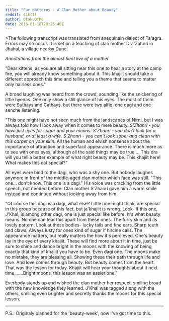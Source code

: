 ```yaml
---
title: "Fur patterns - A Clan Mother about Beauty"
reddit: 41kt1l
author: OtakuOfMe
date: 2016-01-18T20:25:40Z
---
```


&gt;The following transcript was translated from anequinain dialect of Ta'agra. Errors may so occur. It is set on a teaching of clan mother Dra'Zahnri in Jhahal, a village nearby Dune.

*Annotations from the almost bent live of a mother*

"Dear kittens, as you are all sitting near this one to hear a story at the camp fire, you will already know something about it.
This khajiit should take a different approach this time and telling you a theme that seems to matter only hairless ones."

A broad laughing was heard from the crowd, sounding like the snickering of little hyenas. One only show a still glance of his eyes. The most of them were Suthays and Cathays, but there were two alfiq, one dagi and one senche listening.

"This one might have not seen much from the landscapes of Nirni, but I was always told how I look away when it comes to mere beauty.
*S'Zhanri - you have just eyes for sugar and your moons.*
*S'Zhanri - you don't look for a husband, or at least a wife.*
*S'Zhanri - you can't look sober and clean with this carpet on your skin.*
All the human and elvish nonsense about the importance of attraction and superfacil appearance. There is much more as to see with ones eyes, although all the said things may be true.... This dra will you tell a better example of what right beauty may be.
This khajiit here! What makes this cat special?"

All eyes were bind to the dagi, who was a shy one. But nobody laughes anymore in front of the middle-aged clan mother which face was still.
"This one... don't know. This one is a dagi."
His voice was cracking from the little speech, not needed before.
Clan mother S'Zhanri gave him a warm smile instead and continued without looking away from him.

"Of course this dagi is a dagi, what else? Little one might think, are special in this group because of this fact, but ja'khajiit is wrong.
Look- If this one, J'Khal, is among other dagi, one is just special like before. It's what beauty means. 
No one can tear this apart from these ones. The furry skin and its lovely pattern. Look at these bodies- lucky tails and fine ears. Sharp teeth and claws. Always lusty for ones kind of sugar if hircine calls. The appearance matters, but really matters the how it's percieved. One's beauty lay in the eye of every khajiit.
These will find more about it in time, just be sure to shine and dance bright in the moons with the knowing of being exactly that kind of khajiit you have to be. Even dagi one. The moons make no mistake, they are blessing all. Showing these their path through life and love. And love comes through beauty. But beauty comes from the heart.
That was the lesson for today. Khajiit will hear your thoughts about it next time.
.....Bright moons, this lesson was an easier one."

Everbody stands up and wished the clan mother her respect, smiling broad with the new knowledge they learned. J'Khal was tagged along with the others, smiling even brighter and secretly thanks the moons for this special lesson.
_________________________________
P.S.: Originaly planned for the 'beauty-week', now I've got time to this.
